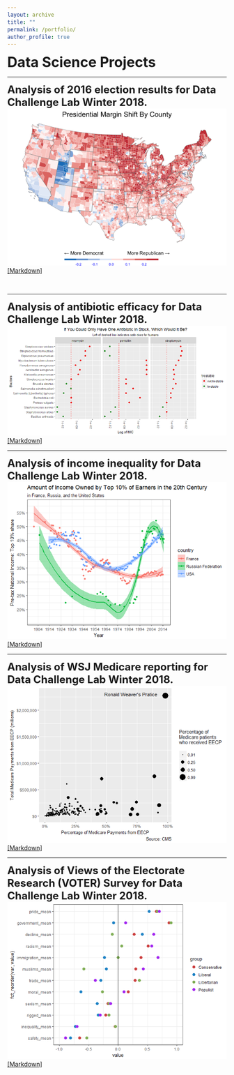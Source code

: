 ```yaml
---
layout: archive
title: ""
permalink: /portfolio/
author_profile: true
---
```


<!-------------------------------------------------------------------------------
                              Data Science Projects                  
--------------------------------------------------------------------------------->
<strong><font size = "6">Data Science Projects</font></strong>

***

<!--- ------------------------- P50 Paper ------------------------ --->
<p><strong><font size = "5">Analysis of 2016 election results for Data Challenge Lab Winter 2018.</font></strong><br>
<img src="/files/party_shift_per_county.png" alt="Broken"><br>
<a href="https://github.com/djolear/dcl_projects/blob/master/c15-election-2016-3/challenge.md">[Markdown]</a>
</p> <br>

***

<p><strong><font size = "5">Analysis of antibiotic efficacy for Data Challenge Lab Winter 2018.</font></strong><br>
<img src="/files/antibiotics.png" alt="Broken"><br>
<a href="https://github.com/djolear/dcl_projects/blob/master/c25-antibiotics-2/challenge.md">[Markdown]</a>
</p>

*** 

<p><strong><font size = "5">Analysis of income inequality for Data Challenge Lab Winter 2018.</font></strong><br>
<img src="/files/inequality_1.png" alt="Broken"><br>
<a href="https://github.com/djolear/dcl_projects/blob/master/c21-inequality-1/challenge.md">[Markdown]</a>
</p>

***

<p><strong><font size = "5">Analysis of WSJ Medicare reporting for Data Challenge Lab Winter 2018.</font></strong><br>
<img src="/files/medicare.png" alt="Broken"><br>
<a href="https://github.com/dcl-2018-01/daniel/blob/master/c20-medicare-wsj-2/challenge.md">[Markdown]</a>
</p>

***

<p><strong><font size = "5">Analysis of Views of the Electorate Research (VOTER) Survey for Data Challenge Lab Winter 2018.</font></strong><br>
<img src="/files/voter_survey_3.png" alt="Broken"><br>
<a href="https://github.com/djolear/dcl_projects/blob/master/c24-voter-survey-3/challenge.md">[Markdown]</a>
</p>